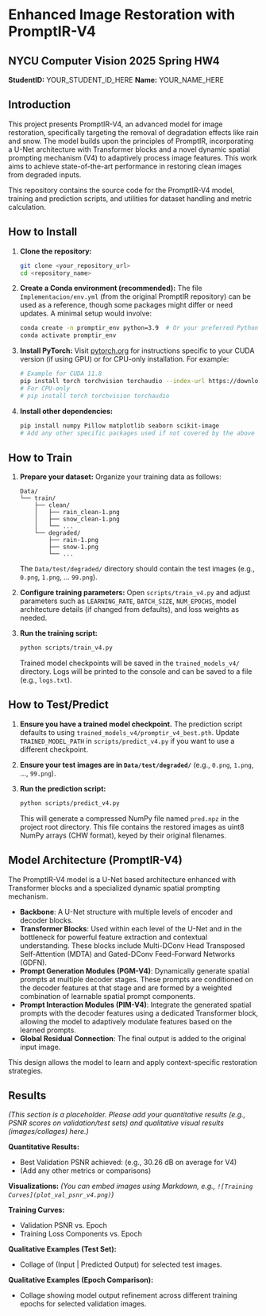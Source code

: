 # Enhanced Image Restoration with PromptIR-V4

## NYCU Computer Vision 2025 Spring HW4
**StudentID:** YOUR_STUDENT_ID_HERE 
**Name:** YOUR_NAME_HERE

## Introduction
This project presents PromptIR-V4, an advanced model for image restoration, specifically targeting the removal of degradation effects like rain and snow. The model builds upon the principles of PromptIR, incorporating a U-Net architecture with Transformer blocks and a novel dynamic spatial prompting mechanism (V4) to adaptively process image features. This work aims to achieve state-of-the-art performance in restoring clean images from degraded inputs.

This repository contains the source code for the PromptIR-V4 model, training and prediction scripts, and utilities for dataset handling and metric calculation.

## How to Install

1.  **Clone the repository:**
    ```bash
    git clone <your_repository_url>
    cd <repository_name>
    ```

2.  **Create a Conda environment (recommended):**
    The file `Implementacion/env.yml` (from the original PromptIR repository) can be used as a reference, though some packages might differ or need updates. A minimal setup would involve:
    ```bash
    conda create -n promptir_env python=3.9  # Or your preferred Python version
    conda activate promptir_env
    ```

3.  **Install PyTorch:**
    Visit [pytorch.org](https://pytorch.org/) for instructions specific to your CUDA version (if using GPU) or for CPU-only installation. For example:
    ```bash
    # Example for CUDA 11.8
    pip install torch torchvision torchaudio --index-url https://download.pytorch.org/whl/cu118
    # For CPU-only
    # pip install torch torchvision torchaudio
    ```

4.  **Install other dependencies:**
    ```bash
    pip install numpy Pillow matplotlib seaborn scikit-image
    # Add any other specific packages used if not covered by the above
    ```

## How to Train

1.  **Prepare your dataset:**
    Organize your training data as follows:
    ```
    Data/
    └── train/
        ├── clean/
        │   ├── rain_clean-1.png
        │   ├── snow_clean-1.png
        │   └── ...
        └── degraded/
            ├── rain-1.png
            ├── snow-1.png
            └── ...
    ```
    The `Data/test/degraded/` directory should contain the test images (e.g., `0.png`, `1.png`, ... `99.png`).

2.  **Configure training parameters:**
    Open `scripts/train_v4.py` and adjust parameters such as `LEARNING_RATE`, `BATCH_SIZE`, `NUM_EPOCHS`, model architecture details (if changed from defaults), and loss weights as needed.

3.  **Run the training script:**
    ```bash
    python scripts/train_v4.py
    ```
    Trained model checkpoints will be saved in the `trained_models_v4/` directory. Logs will be printed to the console and can be saved to a file (e.g., `logs.txt`).

## How to Test/Predict

1.  **Ensure you have a trained model checkpoint.**
    The prediction script defaults to using `trained_models_v4/promptir_v4_best.pth`. Update `TRAINED_MODEL_PATH` in `scripts/predict_v4.py` if you want to use a different checkpoint.

2.  **Ensure your test images are in `Data/test/degraded/`** (e.g., `0.png`, `1.png`, ..., `99.png`).

3.  **Run the prediction script:**
    ```bash
    python scripts/predict_v4.py
    ```
    This will generate a compressed NumPy file named `pred.npz` in the project root directory. This file contains the restored images as uint8 NumPy arrays (CHW format), keyed by their original filenames.

## Model Architecture (PromptIR-V4)
The PromptIR-V4 model is a U-Net based architecture enhanced with Transformer blocks and a specialized dynamic spatial prompting mechanism.
-   **Backbone**: A U-Net structure with multiple levels of encoder and decoder blocks.
-   **Transformer Blocks**: Used within each level of the U-Net and in the bottleneck for powerful feature extraction and contextual understanding. These blocks include Multi-DConv Head Transposed Self-Attention (MDTA) and Gated-DConv Feed-Forward Networks (GDFN).
-   **Prompt Generation Modules (PGM-V4)**: Dynamically generate spatial prompts at multiple decoder stages. These prompts are conditioned on the decoder features at that stage and are formed by a weighted combination of learnable spatial prompt components.
-   **Prompt Interaction Modules (PIM-V4)**: Integrate the generated spatial prompts with the decoder features using a dedicated Transformer block, allowing the model to adaptively modulate features based on the learned prompts.
-   **Global Residual Connection**: The final output is added to the original input image.

This design allows the model to learn and apply context-specific restoration strategies.

## Results
*(This section is a placeholder. Please add your quantitative results (e.g., PSNR scores on validation/test sets) and qualitative visual results (images/collages) here.)*

**Quantitative Results:**
-   Best Validation PSNR achieved: (e.g., 30.26 dB on average for V4)
-   (Add any other metrics or comparisons)

**Visualizations:**
*(You can embed images using Markdown, e.g., `![Training Curves](plot_val_psnr_v4.png)`)*

**Training Curves:**
-   Validation PSNR vs. Epoch
-   Training Loss Components vs. Epoch

**Qualitative Examples (Test Set):**
-   Collage of (Input | Predicted Output) for selected test images.

**Qualitative Examples (Epoch Comparison):**
-   Collage showing model output refinement across different training epochs for selected validation images.
